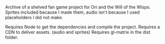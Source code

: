 Archive of a shelved fan game project for Ori and the Will of the Wisps.
Sprites included because I made them, audio isn't because I used placeholders I did not make.

Requires Node to get the dependencies and compile the project.
Requires a CDN to deliver assets. (audio and sprites)
Requires gl-matrix in the dist folder.
